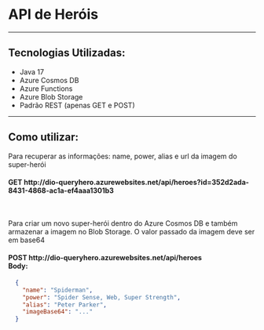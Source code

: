 <h1>API de Heróis</h1>
<hr>
<h2>Tecnologias Utilizadas:</h2>
<ul>
  <li>Java 17</li>
  <li>Azure Cosmos DB</li>
  <li>Azure Functions</li>
  <li>Azure Blob Storage</li>
  <li>Padrão REST (apenas GET e POST)</li>
</ul>
<hr>
<h2>Como utilizar:</h2>
<p>Para recuperar as informações: name, power, alias e url da imagem do super-herói</p>
<h4>GET http://dio-queryhero.azurewebsites.net/api/heroes?id=352d2ada-8431-4868-ac1a-ef4aaa1301b3</h4><br>
<p>Para criar um novo super-herói dentro do Azure Cosmos DB e também armazenar a imagem no Blob Storage. O valor passado da imagem deve ser em base64</p>
<h4>POST http://dio-queryhero.azurewebsites.net/api/heroes<br>Body:<br></h4>

```json
  {
    "name": "Spiderman",
    "power": "Spider Sense, Web, Super Strength",
    "alias": "Peter Parker",
    "imageBase64": "..."
  }
```

